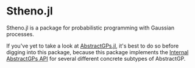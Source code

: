 # Stheno.jl

Stheno.jl is a package for probabilistic programming with Gaussian processes.

If you've yet to take a look at [AbstractGPs.jl](), it's best to do so before digging into this package, because this package implements the [Internal AbstractGPs API](https://juliagaussianprocesses.github.io/AbstractGPs.jl/dev/api/#Internal-AbstractGPs-API) for several different concrete subtypes of AbstractGP.
